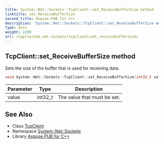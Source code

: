```yaml
---
title: System::Net::Sockets::TcpClient::set_ReceiveBufferSize method
linktitle: set_ReceiveBufferSize
second_title: Aspose.PUB for C++
description: 'System::Net::Sockets::TcpClient::set_ReceiveBufferSize method. Sets the size of the buffer that is used for receiving data in C++.'
type: docs
weight: 2200
url: /cpp/system.net.sockets/tcpclient/set_receivebuffersize/
---
```

## TcpClient::set_ReceiveBufferSize method


Sets the size of the buffer that is used for receiving data.

```cpp
void System::Net::Sockets::TcpClient::set_ReceiveBufferSize(int32_t value)
```


| Parameter | Type | Description |
| --- | --- | --- |
| value | int32_t | The value that must be set. |

## See Also

* Class [TcpClient](../)
* Namespace [System::Net::Sockets](../../)
* Library [Aspose.PUB for C++](../../../)
